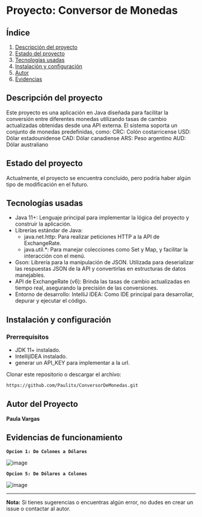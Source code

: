 # Proyecto: Conversor de Monedas


## Índice
1. [Descripción del proyecto](#descripción-del-proyecto)
2. [Estado del proyecto](#estado-del-proyecto)
3. [Tecnologías usadas](#tecnologías-usadas)
4. [Instalación y configuración](#instalación-y-configuración)
5. [Autor](#autor-del-proyecto)
6. [Evidencias](#evidencias-de-funcionamiento)


## Descripción del proyecto
Este proyecto es una aplicación en Java diseñada para facilitar la conversión entre diferentes monedas utilizando tasas de cambio actualizadas obtenidas desde una API externa.
El sistema soporta un conjunto de monedas predefinidas, como:
CRC: Colón costarricense
USD: Dólar estadounidense
CAD: Dólar canadiense
ARS: Peso argentino
AUD: Dólar australiano


## Estado del proyecto
Actualmente, el proyecto se encuentra concluido, pero podría haber algún tipo de modificación en el futuro.

## Tecnologías usadas
- Java 11+: Lenguaje principal para implementar la lógica del proyecto y construir la aplicación.
- Librerías estándar de Java:
  - java.net.http: Para realizar peticiones HTTP a la API de ExchangeRate.
  - java.util.*: Para manejar colecciones como Set y Map, y facilitar la interacción con el menú.
- Gson: Librería para la manipulación de JSON. Utilizada para deserializar las respuestas JSON de la API y convertirlas en estructuras de datos manejables.
- API de ExchangeRate (v6): Brinda las tasas de cambio actualizadas en tiempo real, asegurando la precisión de las conversiones.
- Entorno de desarrollo: IntelliJ IDEA: Como IDE principal para desarrollar, depurar y ejecutar el código.

## Instalación y configuración
### Prerrequisitos

- JDK 11+ instalado.
- IntellijIDEA instalado.
- generar un API_KEY para implementar a la url.

 Clonar este repositorio o descargar el archivo:
   ```bash
   https://github.com/Paulitx/ConversorDeMonedas.git
   ```
## Autor del Proyecto
**Paula Vargas**

## Evidencias de funcionamiento
**`Opcion 1: De Colones a Dólares`**

![image](https://github.com/user-attachments/assets/e7e30db6-4382-4072-995b-cd8f95fd0b03)

**`Opcion 5: De Dólares a Colones`**

![image](https://github.com/user-attachments/assets/05778e17-1458-4da4-823b-0f0ae6c9edd9)



---

**Nota:** Si tienes sugerencias o encuentras algún error, no dudes en crear un issue o contactar al autor.
